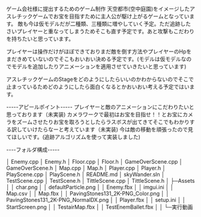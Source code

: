 ゲーム会社様に提出するためのゲーム制作
天空都市(空中庭園)をイメージしたアスレチックゲームでお宝を目指すために主人公が駆け上がるゲームとなっています。
敵も今は仮モデルだが二種類、三種類に増やしていく予定。ただ追跡したさいプレイヤーと重なってしまうためそこも直す予定です。あと攻撃もこだわりを持ちたいと思っています。

プレイヤーは操作だけがほぼできておりまだ敵を倒す方法やプレイヤーのHpをまだきめていないのでそこもおいおい決める予定です。(モデルは仮モデルなのでモデルを追加したりアニメーションを適用させていきたいと思っています)

アスレチックゲームのStageをどのようにしたらいいのかわからないのでそこで止まっているためどのようにしたら面白くなるとかおいおい考える予定ではいます。



-----アピールポイント-----
プレイヤーと敵のアニメーションにこだわりたいと思っております（未実装)
カメラワークで最初はお宝を目指せ！！とお宝にカメラをズームさせたりお宝を取ろうとしたらラスボスが出てきてそこでもわかりする訳していけたらなーと考えています（未実装)
今は敵の移動を頑張ったので見てほしいです。(追跡アルゴリズムを使って実装しました)




----フォルダ構成-----


│  Enemy.cpp
│  Enemy.h
│  Floor.cpp
│  Floor.h
│  GameOverScene.cpp
│  GameOverScene.h
│  Map.cpp
│  Map.h
│  Player.cpp
│  Player.h
│  PlayScene.cpp
│  PlayScene.h
│  README.md
│  skyWander.sln
│  TestScene.cpp
│  TestScene.h
│  TittleScene.cpp
│  TittleScene.h
│
├─Assets
│  │  char.png
│  │  defaultParticle.png
│  │  Enemy.fbx
│  │  imgui.ini
│  │  Map.csv
│  │  Map.fbx
│  │  PavingStones131_2K-PNG_Color.png
│  │  PavingStones131_2K-PNG_NormalDX.png
│  │  Player.fbx
│  │  setup.ini
│  │  StartScreen.png
│  │  TestairMap.fbx
│  │  TestEnemBallet.fbx
│  │
└─実行動画


